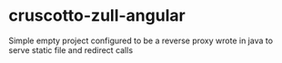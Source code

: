 # cruscotto-zull-angular
Simple empty project configured to be a reverse proxy wrote in java to serve static file and redirect calls
